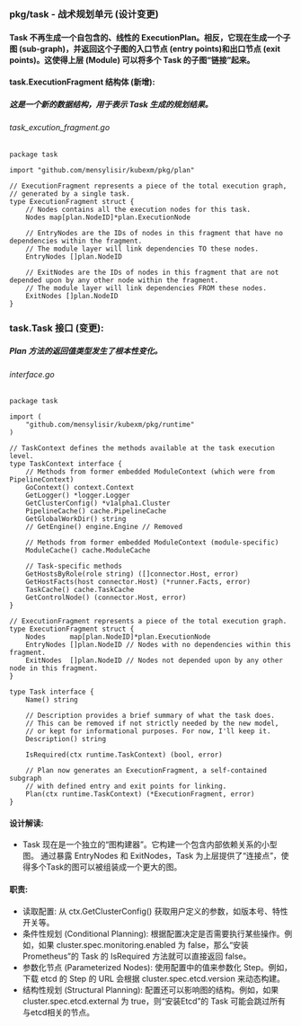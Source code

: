 ### pkg/task - 战术规划单元 (设计变更)
#### Task 不再生成一个自包含的、线性的 ExecutionPlan。相反，它现在生成一个子图 (sub-graph)，并返回这个子图的入口节点 (entry points)和出口节点 (exit points)。这使得上层 (Module) 可以将多个 Task 的子图“链接”起来。
#### task.ExecutionFragment 结构体 (新增):
##### 这是一个新的数据结构，用于表示 Task 生成的规划结果。
###### task_excution_fragment.go
```aiignore
package task

import "github.com/mensylisir/kubexm/pkg/plan"

// ExecutionFragment represents a piece of the total execution graph,
// generated by a single task.
type ExecutionFragment struct {
    // Nodes contains all the execution nodes for this task.
    Nodes map[plan.NodeID]*plan.ExecutionNode
    
    // EntryNodes are the IDs of nodes in this fragment that have no dependencies within the fragment.
    // The module layer will link dependencies TO these nodes.
    EntryNodes []plan.NodeID

    // ExitNodes are the IDs of nodes in this fragment that are not depended upon by any other node within the fragment.
    // The module layer will link dependencies FROM these nodes.
    ExitNodes []plan.NodeID
}

```
### task.Task 接口 (变更):
##### Plan 方法的返回值类型发生了根本性变化。
###### interface.go
```aiignore
package task

import (
    "github.com/mensylisir/kubexm/pkg/runtime"
)

// TaskContext defines the methods available at the task execution level.
type TaskContext interface {
	// Methods from former embedded ModuleContext (which were from PipelineContext)
	GoContext() context.Context
	GetLogger() *logger.Logger
	GetClusterConfig() *v1alpha1.Cluster
	PipelineCache() cache.PipelineCache
	GetGlobalWorkDir() string
	// GetEngine() engine.Engine // Removed

	// Methods from former embedded ModuleContext (module-specific)
	ModuleCache() cache.ModuleCache

	// Task-specific methods
	GetHostsByRole(role string) ([]connector.Host, error)
	GetHostFacts(host connector.Host) (*runner.Facts, error)
	TaskCache() cache.TaskCache
	GetControlNode() (connector.Host, error)
}

// ExecutionFragment represents a piece of the total execution graph.
type ExecutionFragment struct {
    Nodes      map[plan.NodeID]*plan.ExecutionNode
    EntryNodes []plan.NodeID // Nodes with no dependencies within this fragment.
    ExitNodes  []plan.NodeID // Nodes not depended upon by any other node in this fragment.
}

type Task interface {
    Name() string
    
    // Description provides a brief summary of what the task does.
	// This can be removed if not strictly needed by the new model,
	// or kept for informational purposes. For now, I'll keep it.
	Description() string

    IsRequired(ctx runtime.TaskContext) (bool, error)

    // Plan now generates an ExecutionFragment, a self-contained subgraph
    // with defined entry and exit points for linking.
    Plan(ctx runtime.TaskContext) (*ExecutionFragment, error)
}

```
#### 设计解读:
- Task 现在是一个独立的“图构建器”。它构建一个包含内部依赖关系的小型图。
通过暴露 EntryNodes 和 ExitNodes，Task 为上层提供了“连接点”，使得多个Task的图可以被组装成一个更大的图。


#### 职责:
- 读取配置: 从 ctx.GetClusterConfig() 获取用户定义的参数，如版本号、特性开关等。
- 条件性规划 (Conditional Planning): 根据配置决定是否需要执行某些操作。例如，如果 cluster.spec.monitoring.enabled 为 false，那么“安装Prometheus”的 Task 的 IsRequired 方法就可以直接返回 false。
- 参数化节点 (Parameterized Nodes): 使用配置中的值来参数化 Step。例如，下载 etcd 的 Step 的 URL 会根据 cluster.spec.etcd.version 来动态构建。
- 结构性规划 (Structural Planning): 配置还可以影响图的结构。例如，如果 cluster.spec.etcd.external 为 true，则“安装Etcd”的 Task 可能会跳过所有与etcd相关的节点。